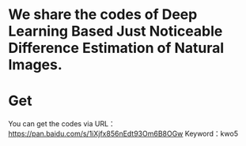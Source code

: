 # We share the codes of Deep Learning Based Just Noticeable Difference Estimation of Natural Images.

# Get
You can get the codes via URL：https://pan.baidu.com/s/1iXjfx856nEdt93Om6B8OGw  Keyword：kwo5
